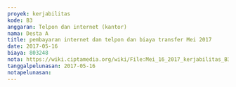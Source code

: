 ```yaml
---
proyek: kerjabilitas
kode: B3
anggaran: Telpon dan internet (kantor)
nama: Desta A
title: pembayaran internet dan telpon dan biaya transfer Mei 2017
date: 2017-05-16
biaya: 803248
nota: https://wiki.ciptamedia.org/wiki/File:Mei_16_2017_kerjabilitas_B3_tagihan_telpon%26internet_ludmilla865.jpg
tanggalpelunasan: 2017-05-16
notapelunasan:
---
```

